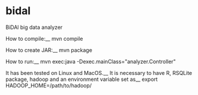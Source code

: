 # bidal
BiDAl big data analyzer


How to compile:__
mvn compile

How to create JAR:__
mvn package

How to run:__
mvn exec:java -Dexec.mainClass="analyzer.Controller"

It has been tested on Linux and MacOS.__
It is necessary to have R, RSQLite package, hadoop and an environment variable set as__
export HADOOP_HOME=/path/to/hadoop/
